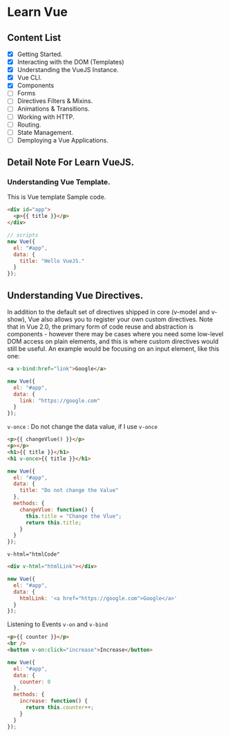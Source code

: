 # Learn Vue

## Content List

- [x] Getting Started.
- [x] Interacting with the DOM (Templates)
- [x] Understanding the VueJS Instance.
- [x] Vue CLI.
- [x] Components
- [ ] Forms
- [ ] Directives Filters & Mixins.
- [ ] Animations & Transitions.
- [ ] Working with HTTP.
- [ ] Routing.
- [ ] State Management.
- [ ] Demploying a Vue Applications.

## Detail Note For Learn VueJS.

### Understanding Vue Template.

This is Vue template Sample code.

```html
<div id="app">
  <p>{{ title }}</p>
</div>
```

```javascript
// scripts
new Vue({
  el: "#app",
  data: {
    title: "Hello VueJS."
  }
});
```

## Understanding Vue Directives.

In addition to the default set of directives shipped in core (v-model and v-show), Vue also allows you to register your own custom directives. Note that in Vue 2.0, the primary form of code reuse and abstraction is components - however there may be cases where you need some low-level DOM access on plain elements, and this is where custom directives would still be useful. An example would be focusing on an input element, like this one:

```html
<a v-bind:href="link">Google</a>
```

```javascript
new Vue({
  el: "#app",
  data: {
    link: "https://google.com"
  }
});
```

`v-once` : Do not change the data value, if I use `v-once`

```html
<p>{{ changeVlue() }}</p>
<p></p>
<h1>{{ title }}</h1>
<h1 v-once>{{ title }}</h1>
```

```javascript
new Vue({
  el: "#app",
  data: {
    title: "Do not change the Value"
  },
  methods: {
    changeVlue: function() {
      this.title = "Change the Vlue";
      return this.title;
    }
  }
});
```

`v-html="htmlCode"`

```html
<div v-html="htmlLink"></div>
```

```javascript
new Vue({
  el: "#app",
  data: {
    htmlLink: '<a href="https://google.com">Google</a>'
  }
});
```

Listening to Events `v-on` and `v-bind`

```html
<p>{{ counter }}</p>
<br />
<button v-on:click="increase">Increase</button>
```

```javascript
new Vue({
  el: "#app",
  data: {
    counter: 0
  },
  methods: {
    increase: function() {
      return this.counter++;
    }
  }
});
```
